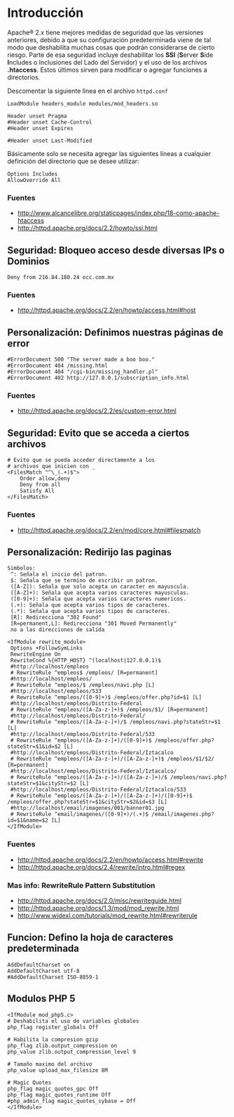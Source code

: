 # Introducción

Apache® 2.x tiene mejores medidas de seguridad que las versiones anteriores, debido a que su configuración predeterminada viene de tal modo que deshabilita muchas cosas que podrán considerarse de cierto riesgo. Parte de esa seguridad incluye deshabilitar los **SSI** (**S**erver **S**ide **I**ncludes o Inclusiones del Lado del Servidor) y el uso de los archivos **.htaccess**. Estos últimos sirven para modificar o agregar funciones a directorios.

Descomentar la siguiente linea en el archivo `httpd.conf`

~~~
LoadModule headers_module modules/mod_headers.so
~~~

~~~
Header unset Pragma 
#Header unset Cache-Control
#Header unset Expires

#Header unset Last-Modified
~~~

Básicamente solo se necesita agregar las siguientes líneas a cualquier definición del directorio que se desee utilizar:

```shell
Options Includes
AllowOverride All
```

### Fuentes

* http://www.alcancelibre.org/staticpages/index.php/18-como-apache-htaccess
* http://httpd.apache.org/docs/2.2/howto/ssi.html

## Seguridad: Bloqueo acceso desde diversas IPs o Dominios

```shell
Deny from 216.84.180.24 occ.com.mx
```

### Fuentes

* http://httpd.apache.org/docs/2.2/en/howto/access.html#host

## Personalización: Definimos nuestras páginas de error

```shell
#ErrorDocument 500 "The server made a boo boo."
#ErrorDocument 404 /missing.html
#ErrorDocument 404 "/cgi-bin/missing_handler.pl"
#ErrorDocument 402 http://127.0.0.1/subscription_info.html
```

### Fuentes

* http://httpd.apache.org/docs/2.2/es/custom-error.html

## Seguridad: Evito que se acceda a ciertos archivos

```shell
# Evito que se pueda acceder directamente a los 
# archivos que inicien con _ 
<FilesMatch "^\_(.+)$">
    Order allow,deny
    Deny from all
    Satisfy All
</FilesMatch>
```

### Fuentes

* http://httpd.apache.org/docs/2.2/en/mod/core.html#filesmatch

## Personalización: Redirijo las paginas

~~~
Simbolos:
 ^: Señala el inicio del patron.
 $: Señala que se termino de escribir un patron.
 ([A-Z]): Señala que solo acepta un caracter en mayuscula.
 ([A-Z]+): Señala que acepta varios caracteres mayusculas.
 ([0-9]+): Señala que acepta varios caracteres numericos.
 (.+): Señala que acepta varios tipos de caracteres.
 (.*): Señala que acepta varios tipos de caracteres.
 [R]: Redirecciona "302 Found"
 [R=permanent,L]: Redirecciona "301 Moved Permanently"
 no a las direcciones de salida
~~~

```shell
<IfModule rewrite_module>
 Options +FollowSymLinks
 RewriteEngine On
 RewriteCond %{HTTP_HOST} ^(localhost|127.0.0.1)$
 #http://localhost/empleos
 # RewriteRule ^empleos$ /empleos/ [R=permanent]
 #http://localhost/empleos/
 # RewriteRule ^empleos/$ /empleos/navi.php [L]
 #http://localhost/empleos/533
 # RewriteRule ^empleos/([0-9]+)$ /empleos/offer.php?id=$1 [L]
 #http://localhost/empleos/Distrito-Federal
 # RewriteRule ^empleos/([A-Za-z-]+)$ /empleos/$1/ [R=permanent]
 #http://localhost/empleos/Distrito-Federal/
 # RewriteRule ^empleos/([A-Za-z-]+)/$ /empleos/navi.php?stateStr=$1 [L]
 #http://localhost/empleos/Distrito-Federal/533
 # RewriteRule ^empleos/([A-Za-z-]+)/([0-9]+)$ /empleos/offer.php?stateStr=$1&id=$2 [L]
 #http://localhost/empleos/Distrito-Federal/Iztacalco
 # RewriteRule ^empleos/([A-Za-z-]+)/([A-Za-z-]+)$ /empleos/$1/$2/ [R=permanent]
 #http://localhost/empleos/Distrito-Federal/Iztacalco/
 # RewriteRule ^empleos/([A-Za-z-]+)/([A-Za-z-]+)/$ /empleos/navi.php?stateStr=$1&cityStr=$2 [L]
 #http://localhost/empleos/Distrito-Federal/Iztacalco/533
 # RewriteRule ^empleos/([A-Za-z-]+)/([A-Za-z-]+)/([0-9]+)$ /empleos/offer.php?stateStr=$1&cityStr=$2&id=$3 [L]
 #http://localhost/email/imagenes/001/banner01.jpg
 # RewriteRule ^email/imagenes/([0-9]+)/(.+)$ /email/imagenes.php?id=$1&name=$2 [L] 
</IfModule>
```

### Fuentes

* http://httpd.apache.org/docs/2.2/en/howto/access.html#rewrite
* http://httpd.apache.org/docs/2.4/rewrite/intro.html#regex

### Mas info: RewriteRule Pattern Substitution

* http://httpd.apache.org/docs/2.0/misc/rewriteguide.html
* http://httpd.apache.org/docs/1.3/mod/mod_rewrite.html
* http://www.widexl.com/tutorials/mod_rewrite.html#rewriterule

## Funcion: Defino la hoja de caracteres predeterminada

```shell
AddDefaultCharset on
AddDefaultCharset utf-8
#AddDefaultCharset ISO-8859-1
```

## Modulos PHP 5

```shell
<IfModule mod_php5.c>
# Deshabilita el uso de variables globales
php_flag register_globals Off

# Habilita la compresion gzip
php_flag zlib.output_compression on
php_value zlib.output_compression_level 9

# Tamaño maximo del archivo
php_value upload_max_filesize 8M

# Magic Quotes
php_flag magic_quotes_gpc Off
php_flag magic_quotes_runtime Off
#php_admin_flag magic_quotes_sybase = Off
</IfModule>
```

